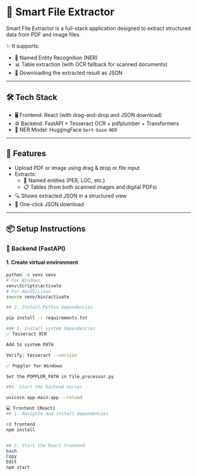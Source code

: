 # 🧠 Smart File Extractor

Smart File Extractor is a full-stack application designed to extract structured data from PDF and image files.

✨ It supports:

- 📌 Named Entity Recognition (NER)
- 📊 Table extraction (with OCR fallback for scanned documents)
- 🧾 Downloading the extracted result as JSON

---

## 🛠️ Tech Stack

- 🖥️ Frontend: React (with drag-and-drop and JSON download)
- ⚙️ Backend: FastAPI + Tesseract OCR + pdfplumber + Transformers
- 🧠 NER Model: HuggingFace `bert-base-NER`

---

## 🚀 Features

- Upload PDF or image using drag & drop or file input
- Extracts:
  - 🧍 Named entities (PER, LOC, etc.)
  - 📋 Tables (from both scanned images and digital PDFs)
- 🔍 Shows extracted JSON in a structured view
- 💾 One-click JSON download

---

## 📦 Setup Instructions

### 🔧 Backend (FastAPI)

#### 1. Create virtual environment

```bash
python -m venv venv
# For Windows
venv\Scripts\activate
# For macOS/Linux
source venv/bin/activate

## 2. Install Python dependencies

pip install -r requirements.txt

### 3. Install system dependencies
✅ Tesseract OCR

Add to system PATH

Verify: tesseract --version

✅ Poppler for Windows

Set the POPPLER_PATH in file_processor.py

##4. Start the backend server

uvicorn app.main:app --reload

💻 Frontend (React)
## 1. Navigate and install dependencies

cd frontend
npm install


## 2. Start the React frontend
bash
Copy
Edit
npm start
